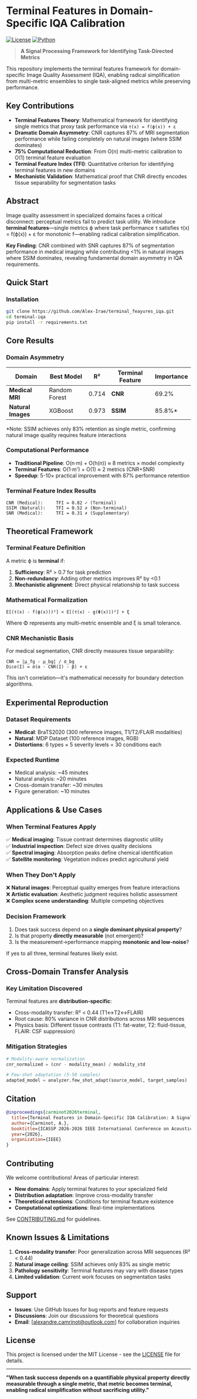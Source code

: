 # Terminal Features in Domain-Specific IQA Calibration


[![License](https://img.shields.io/badge/License-MIT-green.svg)](LICENSE)
[![Python](https://img.shields.io/badge/Python-3.8+-blue.svg)](https://python.org)

> **A Signal Processing Framework for Identifying Task-Directed Metrics**

This repository implements the terminal features framework for domain-specific Image Quality Assessment (IQA), enabling radical simplification from multi-metric ensembles to single task-aligned metrics while preserving performance.

## Key Contributions

- **Terminal Features Theory**: Mathematical framework for identifying single metrics that proxy task performance via `τ(x) = f(ϕ(x)) + ε`
- **Dramatic Domain Asymmetry**: CNR captures 87% of MRI segmentation performance while failing completely on natural images (where SSIM dominates)
- **75% Computational Reduction**: From O(n) multi-metric calibration to O(1) terminal feature evaluation
- **Terminal Feature Index (TFI)**: Quantitative criterion for identifying terminal features in new domains
- **Mechanistic Validation**: Mathematical proof that CNR directly encodes tissue separability for segmentation tasks

## Abstract

Image quality assessment in specialized domains faces a critical disconnect: perceptual metrics fail to predict task utility. We introduce **terminal features**—single metrics ϕ where task performance τ satisfies τ(x) = f(ϕ(x)) + ε for monotonic f—enabling radical calibration simplification. 

**Key Finding**: CNR combined with SNR captures 87% of segmentation performance in medical imaging while contributing <1% in natural images where SSIM dominates, revealing fundamental domain asymmetry in IQA requirements.

## Quick Start

### Installation

```bash
git clone https://github.com/Alex-Irae/terminal_feayures_iqa.git
cd terminal-iqa
pip install -r requirements.txt
```


## Core Results

### Domain Asymmetry
| Domain | Best Model | R² | Terminal Feature | Importance |
|--------|------------|----|--------------------|------------|
| **Medical MRI** | Random Forest | 0.714 | **CNR** | 69.2% |
| **Natural Images** | XGBoost | 0.973 | **SSIM** | 85.8%* |

*Note: SSIM achieves only 83% retention as single metric, confirming natural image quality requires feature interactions

### Computational Performance
- **Traditional Pipeline**: O(n·m) + O(h(n)) ≈ 8 metrics × model complexity  
- **Terminal Features**: O(1·m') + O(1) ≈ 2 metrics (CNR+SNR)
- **Speedup**: 5-10× practical improvement with 87% performance retention

### Terminal Feature Index Results
```
CNR (Medical):     TFI = 0.82 ✓ (Terminal)
SSIM (Natural):    TFI = 0.52 ✗ (Non-terminal)  
SNR (Medical):     TFI = 0.31 ✗ (Supplementary)
```

## Theoretical Framework

### Terminal Feature Definition
A metric ϕ is **terminal** if:
1. **Sufficiency**: R² > 0.7 for task prediction
2. **Non-redundancy**: Adding other metrics improves R² by <0.1  
3. **Mechanistic alignment**: Direct physical relationship to task success

### Mathematical Formalization
```
E[(τ(x) - f(ϕ(x)))²] < E[(τ(x) - g(Φ(x)))²] + ξ
```
Where Φ represents any multi-metric ensemble and ξ is small tolerance.

### CNR Mechanistic Basis
For medical segmentation, CNR directly measures tissue separability:
```
CNR = |μ_fg - μ_bg| / σ_bg
Dice(I) = σ(α · CNR(I) - β) + ε
```

This isn't correlation—it's mathematical necessity for boundary detection algorithms.


## Experimental Reproduction

### Dataset Requirements
- **Medical**: BraTS2020 (300 reference images, T1/T2/FLAIR modalities)
- **Natural**: MDP Dataset (100 reference images, RGB)
- **Distortions**: 6 types × 5 severity levels = 30 conditions each

### Expected Runtime
- Medical analysis: ~45 minutes
- Natural analysis: ~20 minutes  
- Cross-domain transfer: ~30 minutes
- Figure generation: ~10 minutes

## Applications & Use Cases

### When Terminal Features Apply
✅ **Medical imaging**: Tissue contrast determines diagnostic utility  
✅ **Industrial inspection**: Defect size drives quality decisions  
✅ **Spectral imaging**: Absorption peaks define chemical identification  
✅ **Satellite monitoring**: Vegetation indices predict agricultural yield

### When They Don't Apply
❌ **Natural images**: Perceptual quality emerges from feature interactions  
❌ **Artistic evaluation**: Aesthetic judgment requires holistic assessment  
❌ **Complex scene understanding**: Multiple competing objectives

### Decision Framework
1. Does task success depend on a **single dominant physical property**?
2. Is that property **directly measurable** (not emergent)?
3. Is the measurement→performance mapping **monotonic and low-noise**?

If yes to all three, terminal features likely exist.

## Cross-Domain Transfer Analysis

### Key Limitation Discovered
Terminal features are **distribution-specific**:
- Cross-modality transfer: R² < 0.44 (T1↔T2↔FLAIR)
- Root cause: 80% variance in CNR distributions across MRI sequences
- Physics basis: Different tissue contrasts (T1: fat-water, T2: fluid-tissue, FLAIR: CSF suppression)

### Mitigation Strategies
```python
# Modality-aware normalization
cnr_normalized = (cnr - modality_mean) / modality_std

# Few-shot adaptation (5-50 samples)
adapted_model = analyzer.few_shot_adapt(source_model, target_samples)
```

## Citation

```bibtex
@inproceedings{carminot2026terminal,
  title={Terminal Features in Domain-Specific IQA Calibration: A Signal Processing Framework for Identifying Task-Directed Metrics},
  author={Carminot, A.},
  booktitle={ICASSP 2026-2026 IEEE International Conference on Acoustics, Speech and Signal Processing (ICASSP)},
  year={2026},
  organization={IEEE}
}
```

## Contributing

We welcome contributions! Areas of particular interest:
- **New domains**: Apply terminal features to your specialized field
- **Distribution adaptation**: Improve cross-modality transfer  
- **Theoretical extensions**: Conditions for terminal feature existence
- **Computational optimizations**: Real-time implementations

See [CONTRIBUTING.md](CONTRIBUTING.md) for guidelines.

## Known Issues & Limitations

1. **Cross-modality transfer**: Poor generalization across MRI sequences (R² < 0.44)
2. **Natural image ceiling**: SSIM achieves only 83% as single metric
3. **Pathology sensitivity**: Terminal features may vary with disease types
4. **Limited validation**: Current work focuses on segmentation tasks

## Support

- **Issues**: Use GitHub Issues for bug reports and feature requests
- **Discussions**: Join our discussions for theoretical questions
- **Email**: [alexandre.camrinot@outlook.com] for collaboration inquiries

## License

This project is licensed under the MIT License - see the [LICENSE](LICENSE) file for details.

---

**"When task success depends on a quantifiable physical property directly measurable through a single metric, that metric becomes terminal, enabling radical simplification without sacrificing utility."**
